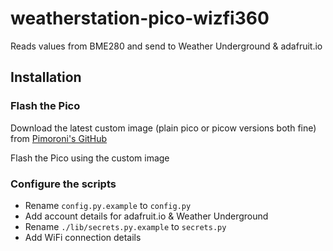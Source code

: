 # weatherstation-pico-wizfi360
Reads values from BME280 and send to Weather Underground &amp; adafruit.io

## Installation

### Flash the Pico
Download the latest custom image (plain pico or picow versions both fine) from [Pimoroni's GitHub](https://github.com/pimoroni/pimoroni-pico/releases/latest)

Flash the Pico using the custom image

### Configure the scripts
- Rename `config.py.example` to `config.py`
- Add account details for adafruit.io & Weather Underground
- Rename `./lib/secrets.py.example` to `secrets.py`
- Add WiFi connection details


